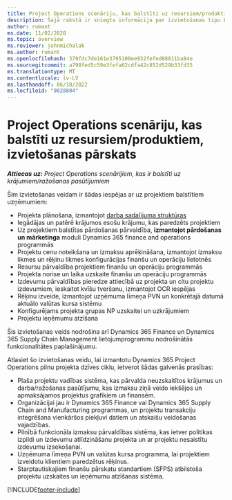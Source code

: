 ```yaml
---
title: Project Operations scenāriju, kas balstīti uz resursiem/produktiem, izvietošanas pārskats
description: Šajā rakstā ir sniegta informācija par izvietošanas tipu Project Operations krājumos/uz ražošanu balstītiem scenārijiem.
author: rumant
ms.date: 11/02/2020
ms.topic: overview
ms.reviewer: johnmichalak
ms.author: rumant
ms.openlocfilehash: 379fdc7de161e3795100ee932fefed88811ba84e
ms.sourcegitcommit: a798fed5c59e3fefa62cdfa42c852d529b33fd35
ms.translationtype: MT
ms.contentlocale: lv-LV
ms.lasthandoff: 06/18/2022
ms.locfileid: "9028804"
---
```

# <a name="project-operations-for-stockedproduction-based-scenarios-deployment-overview"></a>Project Operations scenāriju, kas balstīti uz resursiem/produktiem, izvietošanas pārskats

_**Attiecas uz:** Project Operations scenārijiem, kas ir balstīti uz krājumiem/ražošanas pasūtījumiem_


Šim izvietošanas veidam ir šādas iespējas ar uz projektiem balstītiem uzņēmumiem:

- Projekta plānošana, izmantojot [darba sadalījuma struktūras](work-breakdown-structures.md)
- Iegādājas un patērē krājumos esošu krājumu, kas paredzēts projektiem
- Uz projektiem balstītas pārdošanas pārvaldība, **izmantojot pārdošanas un mārketinga** moduli Dynamics 365 finance and operations programmās
- Projektu cenu noteikšana un izmaksu aprēķināšana, izmantojot izmaksu likmes un rēķinu likmes konfigurācijas finanšu un operāciju lietotnēs
- Resursu pārvaldība projektiem finanšu un operāciju programmās
- Projekta norise un laika uzskaite finanšu un operāciju programmās
- Izdevumu pārvaldības pieredze attiecībā uz projekta un citu projektu izdevumiem, ieskaitot kvīšu tveršanu, izmantojot OCR iespējas
- Rēķinu izveide, izmantojot uzņēmuma līmeņa PVN un konkrētajā datumā aktuālo valūtas kursa sistēmu
- Konfigurējams projekta grupas NP uzskaitei un uzkrājumiem
- Projektu ieņēmumu atzīšana

Šis izvietošanas veids nodrošina arī Dynamics 365 Finance un Dynamics 365 Supply Chain Management lietojumprogrammu nodrošinātās funkcionalitātes paplašinājumu.

Atlasiet šo izvietošanas veidu, lai izmantotu Dynamics 365 Project Operations pilnu projekta dzīves ciklu, ietverot šādas galvenās prasības:

- Plaša projektu vadības sistēma, kas pārvalda neuzskaitītos krājumus un darba/ražošanas pasūtījumu, kas izmaksu ziņā veido iekšējos un apmaksājamos projektus grafikiem un finansēm.
- Organizācijai jau ir Dynamics 365 Finance vai Dynamics 365 Supply Chain and Manufacturing programmas, un projektu transakciju integrēšana vienkāršos piekļuvi datiem un atskaišu veidošanas vajadzības.
- Pilnībā funkcionāla izmaksu pārvaldības sistēma, kas ietver politikas izpildi un izdevumu atlīdzināšanu projekta un ar projektu nesaistītu izdevumu izsekošanai.
- Uzņēmuma līmeņa PVN un valūtas kursa programma, lai projektiem izveidotu klientiem paredzētus rēķinus.
- Starptautiskajiem finanšu pārskatu standartiem (SFPS) atbilstoša projektu uzskaites un ieņēmumu atzīšanas sistēma.



[!INCLUDE[footer-include](../includes/footer-banner.md)]